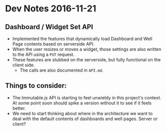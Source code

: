 # Dev Notes 2016-11-21

## Dashboard / Widget Set API

* Implemented the features that dynamically load Dashboard and Well Page contents based on serverside API.
* When the user resizes or moves a widget, those settings are also written to the API using a `PUT` request.
* These features are stubbed on the serverside, but fully functional on the client side.
  * The calls are also documented in `API.md`.

## Things to consider:

* The Immutable.js API is starting to feel unwieldy in this project's context. 
  At some point soon should spike a version without it to see if it feels better.
* We need to start thinking about where in the architecture we want to deal with
  the default contents of dashboards and well pages. Server or client?
